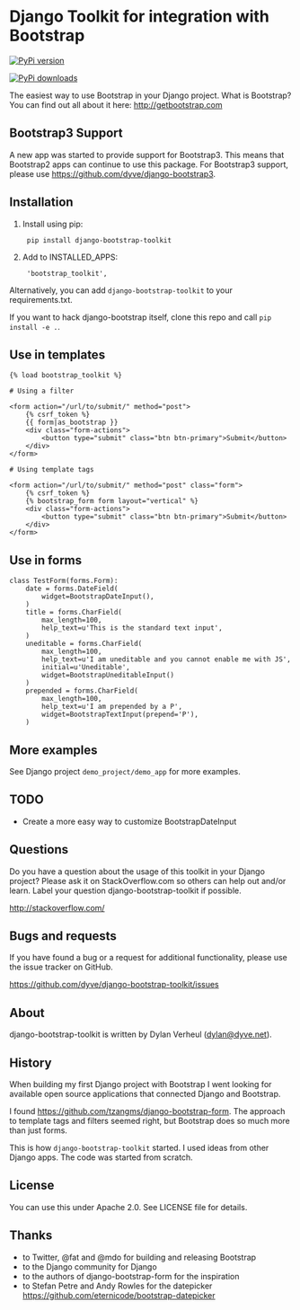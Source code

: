 Django Toolkit for integration with Bootstrap
=============================================

[![PyPi version](https://pypip.in/v/django-bootstrap-toolkit/badge.png)](https://crate.io/packages/django-bootstrap-toolkit/)

[![PyPi downloads](https://pypip.in/d/django-bootstrap-toolkit/badge.png)](https://crate.io/packages/django-bootstrap-toolkit/)

The easiest way to use Bootstrap in your Django project. What is Bootstrap? You can find out all about it here: http://getbootstrap.com

Bootstrap3 Support
------------------

A new app was started to provide support for Bootstrap3. This means that Bootstrap2 apps can continue to use this package. For Bootstrap3 support, please use https://github.com/dyve/django-bootstrap3.


Installation
------------
1. Install using pip:

        pip install django-bootstrap-toolkit

2. Add to INSTALLED_APPS:

        'bootstrap_toolkit',

Alternatively, you can add `django-bootstrap-toolkit` to your requirements.txt.

If you want to hack django-bootstrap itself, clone this repo and call `pip install -e .`.

Use in templates
----------------

    {% load bootstrap_toolkit %}

    # Using a filter

    <form action="/url/to/submit/" method="post">
        {% csrf_token %}
        {{ form|as_bootstrap }}
        <div class="form-actions">
            <button type="submit" class="btn btn-primary">Submit</button>
        </div>
    </form>

    # Using template tags

    <form action="/url/to/submit/" method="post" class="form">
        {% csrf_token %}
        {% bootstrap_form form layout="vertical" %}
        <div class="form-actions">
            <button type="submit" class="btn btn-primary">Submit</button>
        </div>
    </form>

Use in forms
------------

    class TestForm(forms.Form):
        date = forms.DateField(
            widget=BootstrapDateInput(),
        )
        title = forms.CharField(
            max_length=100,
            help_text=u'This is the standard text input',
        )
        uneditable = forms.CharField(
            max_length=100,
            help_text=u'I am uneditable and you cannot enable me with JS',
            initial=u'Uneditable',
            widget=BootstrapUneditableInput()
        )
        prepended = forms.CharField(
            max_length=100,
            help_text=u'I am prepended by a P',
            widget=BootstrapTextInput(prepend='P'),
        )

More examples
-------------

See Django project `demo_project/demo_app` for more examples.

TODO
----

- Create a more easy way to customize BootstrapDateInput


Questions
---------

Do you have a question about the usage of this toolkit in your Django project? Please ask it on StackOverflow.com so others can help out and/or learn. Label your question django-bootstrap-toolkit if possible.

http://stackoverflow.com/

Bugs and requests
-----------------

If you have found a bug or a request for additional functionality, please use the issue tracker on GitHub.

https://github.com/dyve/django-bootstrap-toolkit/issues

About
-----

django-bootstrap-toolkit is written by Dylan Verheul (dylan@dyve.net).

History
-------

When building my first Django project with Bootstrap I went looking for available open source applications that connected Django and Bootstrap.

I found  https://github.com/tzangms/django-bootstrap-form. The approach to template tags and filters seemed right, but Bootstrap does so much more than just forms.

This is how `django-bootstrap-toolkit` started. I used ideas from other Django apps. The code was started from scratch.

License
-------

You can use this under Apache 2.0. See LICENSE file for details.

Thanks
------

* to Twitter, @fat and @mdo for building and releasing Bootstrap
* to the Django community for Django
* to the authors of django-bootstrap-form for the inspiration
* to Stefan Petre and Andy Rowles for the datepicker https://github.com/eternicode/bootstrap-datepicker
